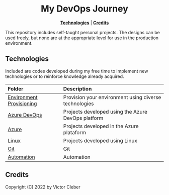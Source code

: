 <h1 align="center">
My DevOps Journey
<br>
</h1>

<p align="center">
<b><a href="#technologies">Technologies</a></b>
|
<b><a href="#credits">Credits</a></b>
</p>

This repository includes self-taught personal projects. The designs can be used freely, but none are at the appropriate level for use in the production environment.

## Technologies

Included are codes developed during my free time to implement new technologies or to reinforce knowledge already acquired.

| Folder                         | Description                                              |
| :----------------------------- | :------------------------------------------------------- |
| [Environment Provisioning](https://github.com/victor-cleber/environment_provisioning)     | Provision your environment using diverse technologies  |
| [Azure DevOps](ADO)            | Projects developed using the Azure DevOps platform       |
| [Azure](Azure/)                | Projects developed in the Azure plataform                |                                            
| [Linux](https://github.com/victor-cleber/linux_for_devops.git)                            |  Projects developed using Linux            |
| [Git]()                        |  Git            |
| [Automation]()                        |  Automation            |


## Credits

Copyright (C) 2022 by Victor Cleber
